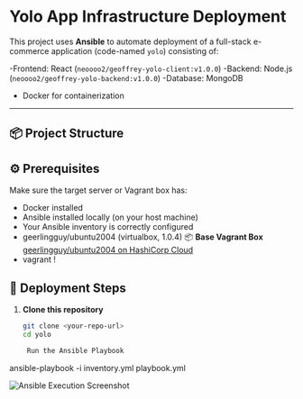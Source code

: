 
# Yolo App Infrastructure Deployment

This project uses **Ansible** to automate deployment of a full-stack e-commerce application (code-named `yolo`) consisting of:

-Frontend: React (`neoooo2/geoffrey-yolo-client:v1.0.0`)
-Backend: Node.js (`neoooo2/geoffrey-yolo-backend:v1.0.0`)
-Database: MongoDB
- Docker for containerization

---

## 📦 Project Structure

## ⚙️ Prerequisites

Make sure the target server or Vagrant box has:
- Docker installed
- Ansible installed locally (on your host machine)
- Your Ansible inventory is correctly configured
- geerlingguy/ubuntu2004 (virtualbox, 1.0.4) 📦 **Base Vagrant Box**  
[geerlingguy/ubuntu2004 on HashiCorp Cloud](https://portal.cloud.hashicorp.com/vagrant/discover/geerlingguy/ubuntu2004)
- vagrant
!

## 🚀 Deployment Steps

1. **Clone this repository**
   ```bash
   git clone <your-repo-url>
   cd yolo

    Run the Ansible Playbook

ansible-playbook -i inventory.yml playbook.yml

![Ansible Execution Screenshot](./Screenshot-from-2025-07-29-10-41-19.png)
